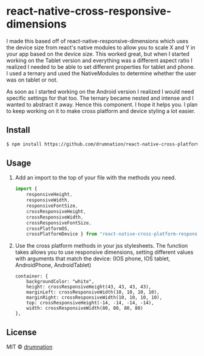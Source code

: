 # react-native-cross-responsive-dimensions 
<!-- [![Travis Build Status](https://img.shields.io/travis/drumnation/react-native-cross-responsive-dimensions.svg?style=flat-square)](https://travis-ci.org/drumnation/react-native-cross-responsive-dimensions) [![David](https://img.shields.io/david/dev/drumnation/react-native-cross-responsive-dimensions.svg?style=flat-square)](https://david-dm.org/drumnation/react-native-cross-responsive-dimensions?type=dev) [![npm](https://img.shields.io/npm/dt/react-native-cross-responsive-dimensions.svg?style=flat-square)](https://www.npmjs.com/package/react-native-cross-responsive-dimensions) -->

I made this based off of react-native-responsive-dimensions which uses the device size from react's native modules to allow you to scale X and Y in your app based on the device size. This worked great, but when I started working on the Tablet version and everything was a different aspect ratio I realized I needed to be able to set different properties for tablet and phone.  I used a ternary and used the NativeModules to determine whether the user was on tablet or not.  

As soon as I started working on the Android version I realized I would need specific settings for that too.  The ternary became nested and intense and I wanted to abstract it away.  Hence this component.  I hope it helps you.  I plan to keep working on it to make cross platform and device styling a lot easier.

<!-- ## Install
```bash
$ npm install react-native-cross-responsive-dimensions --save
``` -->
## Install
```bash
$ npm install https://github.com/drumnation/react-native-cross-platform-responsive-dimensions/tarball/master --save
```

## Usage
1. Add an import to the top of your file with the methods you need.
    ```js
    import {
        responsiveHeight,
        responsiveWidth,
        responsiveFontSize,
        crossResponsiveHeight,
        crossResponsiveWidth,
        crossResponsiveFontSize,
        crossPlatformOS,
        crossPlatformDevice } from "react-native-cross-platform-responsive-dimensions";
    ```
2. Use the cross platform methods in your jss stylesheets. The function takes allows you to use responsive dimensions, setting different values with arguments that match the device: (IOS phone, IOS tablet, AndroidPhone, AndroidTablet)
    ```
    container: {
        backgroundColor: "white",
        height: crossResponsiveHeight(43, 43, 43, 43),
        marginLeft: crossResponsiveWidth(10, 10, 10, 10),
        marginRight: crossResponsiveWidth(10, 10, 10, 10),
        top: crossResponsiveHeight(-14, -14, -14, -14),
        width: crossResponsiveWidth(80, 80, 80, 80)
    },
    ```

## License
MIT © [drumnation](https://github.com/drumnation/react-native-cross-responsive-dimensions)